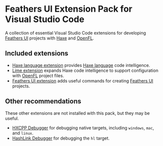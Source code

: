 # Feathers UI Extension Pack for Visual Studio Code

A collection of essential Visual Studio Code extensions for developing [Feathers UI](https://feathersui.com/) projects with [Haxe](https://haxe.org/) and [OpenFL](https://openfl.org/).

## Included extensions

- [Haxe language extension](https://marketplace.visualstudio.com/items?itemName=nadako.vshaxe) provides [Haxe language](https://haxe.org/) code intelligence.
- [Lime extension](https://marketplace.visualstudio.com/items?itemName=openfl.lime-vscode-extension) expands Haxe code intelligence to support configuration with [OpenFL](https://openfl.org/) project files.
- [Feathers UI extension](https://marketplace.visualstudio.com/items?itemName=bowlerhatllc.vscode-feathersui) adds useful commands for creating [Feathers UI](https://feathersui.com/) projects.

## Other recommendations

These other extensions are not installed with this pack, but they may be useful.

- [HXCPP Debugger](https://marketplace.visualstudio.com/items?itemName=vshaxe.hxcpp-debugger) for debugging native targets, including `windows`, `mac`, and `linux`.
- [HashLink Debugger](https://marketplace.visualstudio.com/items?itemName=HaxeFoundation.haxe-hl) for debugging the `hl` target.
